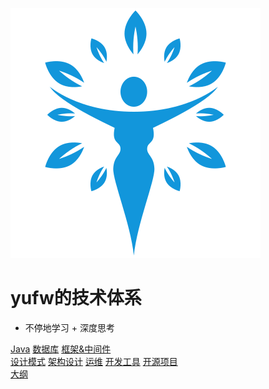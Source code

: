 <!-- 封面内容 -->

![logo](_media/icon.svg)

<!-- 背景图片 -->
<!-- ![](_media/bg.png) -->

<!-- 背景色 -->
<!-- ![color](#f0f0f0) -->

# yufw的技术体系

- 不停地学习 + 深度思考


[Java](./java/home.md)
[数据库](./database/home.md)
[框架&中间件](frame-middle/README.md)    
[设计模式](./design-pattern/home.md)
[架构设计]()
[运维]()
[开发工具](./dev-tool/README.md)
[开源项目]()    
[大纲](./README.md)